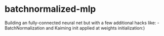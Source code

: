 # batchnormalized-mlp
Building an fully-connected neural net but with a few additional hacks like:
    -BatchNormalization and Kaiming init applied at weights initialization:)
